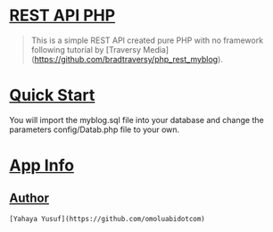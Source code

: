 # [REST API PHP](https://github.com/omoluabidotcom/Rest_api) #

> This is a simple REST API created 
> pure PHP with no framework following 
> tutorial by [Traversy Media] (https://github.com/bradtraversy/php_rest_myblog).

# [Quick Start](https://github.com/omoluabidotcom/Rest_api) #

You will import the myblog.sql file into your 
database and change the parameters config/Datab.php
file to your own.

# [App Info](https://github.com/omoluabidotcom/Rest_api) #

## [Author](https://github.com/omoluabidotcom) ##

    [Yahaya Yusuf](https://github.com/omoluabidotcom)






